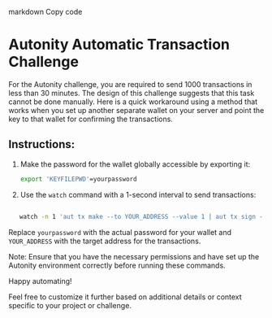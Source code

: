 markdown
Copy code
# Autonity Automatic Transaction Challenge

For the Autonity challenge, you are required to send 1000 transactions in less than 30 minutes. The design of this challenge suggests that this task cannot be done manually. Here is a quick workaround using a method that works when you set up another separate wallet on your server and point the key to that wallet for confirming the transactions.

## Instructions:

1. Make the password for the wallet globally accessible by exporting it:

   ```bash
   export 'KEYFILEPWD'=yourpassword
   
 2. Use the `watch` command with a 1-second interval to send transactions:

```bash

   watch -n 1 'aut tx make --to YOUR_ADDRESS --value 1 | aut tx sign - | aut tx send -'
```
Replace `yourpassword` with the actual password for your wallet and `YOUR_ADDRESS` with the target address for the transactions.

Note: Ensure that you have the necessary permissions and have set up the Autonity environment correctly before running these commands.

Happy automating!





Feel free to customize it further based on additional details or context specific to your project or challenge.
